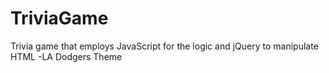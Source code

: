 # TriviaGame
Trivia game that employs JavaScript for the logic and jQuery to manipulate HTML
-LA Dodgers Theme
